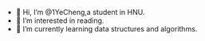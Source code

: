 - 👋 Hi, I’m @1YeCheng,a student in HNU.
- 👀 I’m interested in reading.
- 🌱 I’m currently learning data structures and algorithms.


<!---
1YeCheng/1YeCheng is a ✨ special ✨ repository because its `README.md` (this file) appears on your GitHub profile.
You can click the Preview link to take a look at your changes.
--->
